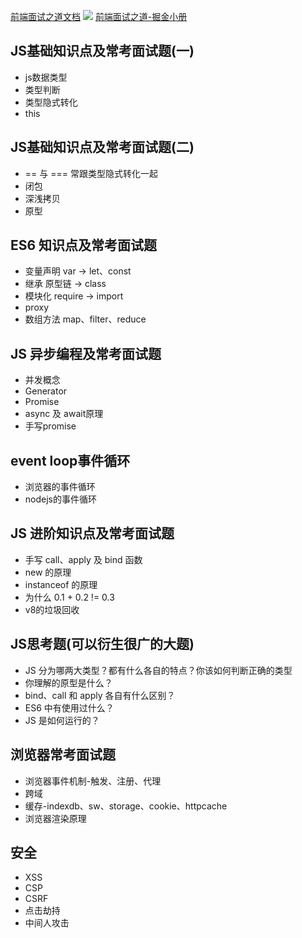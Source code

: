 [前端面试之道文档](http://caibaojian.com/interview-map/frontend/)
![](https://gitee.com/luojinan1/markdown-img/raw/master/20220219150602.png)
[前端面试之道-掘金小册](https://www.xyhthink.com/前端面试之道/1-小册食用指南.htm)

## JS基础知识点及常考面试题(一)
- js数据类型
- 类型判断
- 类型隐式转化
- this

## JS基础知识点及常考面试题(二)
- == 与 === 常跟类型隐式转化一起
- 闭包
- 深浅拷贝
- 原型

## ES6 知识点及常考面试题
- 变量声明 var -> let、const
- 继承 原型链 -> class
- 模块化 require -> import
- proxy
- 数组方法 map、filter、reduce


## JS 异步编程及常考面试题
- 并发概念
- Generator
- Promise
- async 及 await原理
- 手写promise

## event loop事件循环
- 浏览器的事件循环
- nodejs的事件循环

## JS 进阶知识点及常考面试题
- 手写 call、apply 及 bind 函数
- new 的原理
- instanceof 的原理
- 为什么 0.1 + 0.2 != 0.3
- v8的垃圾回收

## JS思考题(可以衍生很广的大题)
- JS 分为哪两大类型？都有什么各自的特点？你该如何判断正确的类型
- ​​你理解的原型是什么？
- bind、call 和 apply 各自有什么区别？
- ES6 中有使用过什么？
- JS 是如何运行的？

## 浏览器常考面试题
- 浏览器事件机制-触发、注册、代理
- 跨域
- 缓存-indexdb、sw、storage、cookie、httpcache
- 浏览器渲染原理

## 安全
- XSS
- CSP
- CSRF
- 点击劫持
- 中间人攻击